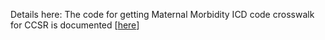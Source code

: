 Details here: 
The code for getting Maternal Morbidity ICD code crosswalk for CCSR is documented [[here](https://github.com/georgia-max/Phrame-ICDcode/blob/master/ICDcode_MM.ipynb)]
